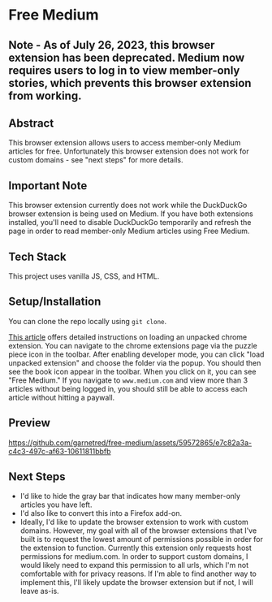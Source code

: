# Free Medium

## Note - As of July 26, 2023, this browser extension has been deprecated. Medium now requires users to log in to view member-only stories, which prevents this browser extension from working. 

## Abstract
This browser extension allows users to access member-only Medium articles for free. Unfortunately this browser extension does not work for custom domains - see "next steps" for more details. 

## Important Note 
This browser extension currently does not work while the DuckDuckGo browser extension is being used on Medium. If you have both extensions installed, you'll need to disable DuckDuckGo temporarily and refresh the page in order to read member-only Medium articles using Free Medium. 

## Tech Stack
This project uses vanilla JS, CSS, and HTML. 

## Setup/Installation
You can clone the repo locally using `git clone`. 

[This article](https://developer.chrome.com/docs/extensions/mv3/getstarted/development-basics/#load-unpacked) offers detailed instructions on loading an unpacked chrome extension. You can navigate to the chrome extensions page via the puzzle piece icon in the toolbar. After enabling developer mode, you can click "load unpacked extension" and choose the folder via the popup. You should then see the book icon appear in the toolbar. When you click on it, you can see "Free Medium." If you navigate to `www.medium.com` and view more than 3 articles without being logged in, you should still be able to access each article without hitting a paywall. 

## Preview



https://github.com/garnetred/free-medium/assets/59572865/e7c82a3a-c4c3-497c-af63-10611811bbfb



## Next Steps
- I'd like to hide the gray bar that indicates how many member-only articles you have left. 
- I'd also like to convert this into a Firefox add-on. 
- Ideally, I'd like to update the browser extension to work with custom domains. However, my goal with all of the browser extensions that I've built is to request the lowest amount of permissions possible in order for the extension to function. Currently this extension only requests host permissions for medium.com. In order to support custom domains, I would likely need to expand this permission to all urls, which I'm not comfortable with for privacy reasons. If I'm able to find another way to implement this, I'll likely update the browser extension but if not, I will leave as-is. 

